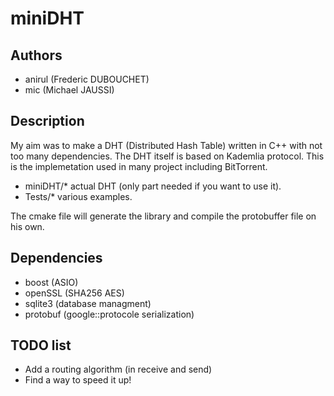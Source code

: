miniDHT
=======

## Authors

 - anirul (Frederic DUBOUCHET)
 - mic (Michael JAUSSI)

## Description

My aim was to make a DHT (Distributed Hash Table) written in C++ with not too many dependencies. The DHT itself is based on Kademlia protocol. This is the implemetation used in many project including BitTorrent.

 - miniDHT/* actual DHT (only part needed if you want to use it).
 - Tests/* various examples.

The cmake file will generate the library and compile the protobuffer file on his own.

## Dependencies

 - boost (ASIO)
 - openSSL (SHA256 AES)
 - sqlite3 (database managment)
 - protobuf (google::protocole serialization)

## TODO list

 - Add a routing algorithm (in receive and send)
 - Find a way to speed it up!
